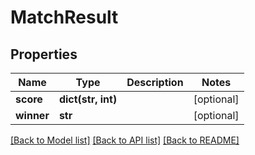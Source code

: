 # MatchResult

## Properties
Name | Type | Description | Notes
------------ | ------------- | ------------- | -------------
**score** | **dict(str, int)** |  | [optional] 
**winner** | **str** |  | [optional] 

[[Back to Model list]](../README.md#documentation-for-models) [[Back to API list]](../README.md#documentation-for-api-endpoints) [[Back to README]](../README.md)


